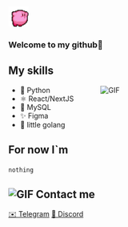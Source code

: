 

<img width="40" alt="GIF" src="assets/kirby-pink.gif">

### Welcome to my github🍄


## My skills 

<img  width="320" alt="GIF" align="right" src="https://media.giphy.com/media/11KzOet1ElBDz2/giphy.gif">

<ul >
  <li>🐍 Python</li>
  <li>⚛ React/NextJS</li>
  <li>🐬 MySQL </li>
  <li>✨ Figma</li>
  <li>🤔 little golang</li>
</ul>



## For now I`m
```nothing```



## <img  width="25" alt="GIF" src="assets/purple-bat.gif"> Contact me

<a align="rigt" href="https://t.me/somuthink">✉️ Telegram</a> 
<a align="rigt" href="https://discordapp.com/users/670697759384404008">👾 Discord </a>




⠀⠀⠀
